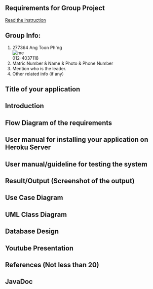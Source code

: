 ## Requirements for Group Project
[Read the instruction](https://github.com/STIW3054-A221/class-activity-soc/blob/main/GroupProject.md)

## Group Info:
1. 277364 Ang Toon Ph'ng <br>
![me](https://user-images.githubusercontent.com/116187610/200738288-66f8eaa8-2f7d-43d4-8355-924b72aa8188.jpg) <br>
012-4037118
1. Matric Number & Name & Photo & Phone Number
1. Mention who is the leader.
1. Other related info (if any)

## Title of your application
## Introduction
## Flow Diagram of the requirements
## User manual for installing your application on Heroku Server
## User manual/guideline for testing the system
## Result/Output (Screenshot of the output)
## Use Case Diagram
## UML Class Diagram
## Database Design
## Youtube Presentation
## References (Not less than 20)
## JavaDoc
